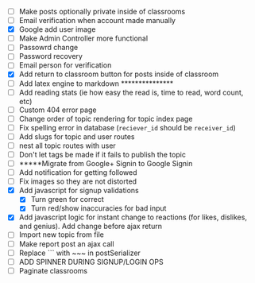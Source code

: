 - [ ] Make posts optionally private inside of classrooms
- [ ] Email verification when account made manually
- [x] Google add user image
- [ ] Make Admin Controller more functional
- [ ] Passowrd change
- [ ] Password recovery
- [ ] Email person for verification
- [x] Add return to classroom button for posts inside of classroom
- [ ] Add latex engine to markdown ***************
- [ ] Add reading stats (ie how easy the read is, time to read, word count, etc)
- [ ] Custom 404 error page
- [ ] Change order of topic rendering for topic index page
- [ ] Fix spelling error in database (`reciever_id` should be `receiver_id`)
- [ ] Add slugs for topic and user routes
- [ ] nest all topic routes with user
- [ ] Don't let tags be made if it fails to publish the topic
- [ ] *****Migrate from Google+ Signin to Google Signin
- [ ] Add notification for getting followed
- [ ] Fix images so they are not distorted
- [x] Add javascript for signup validations
  - [x] Turn green for correct
  - [x] Turn red/show inaccuracies for bad input
- [x] Add javascript logic for instant change to reactions (for likes, dislikes, and genius). Add change before ajax return
- [ ] Import new topic from file
- [ ] Make report post an ajax call
- [ ] Replace ``` with ~~~ in postSerializer
- [ ] ADD SPINNER DURING SIGNUP/LOGIN OPS 
- [ ] Paginate classrooms
